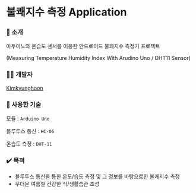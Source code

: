 # 불쾌지수 측정 Application

### :page_facing_up: 소개
아두이노와 온습도 센서를 이용한 안드로이드 불쾌지수 측정기 프로젝트

(Measuring Temperature Humidity Index With Arudino Uno / DHT11 Sensor)

### :man_technologist: 개발자
[Kimkyunghoon]("https://github.com/hoonkk")

### :space_invader: 사용한 기술
모듈 : `Arduino Uno`

블루투스 통신 : `HC-06`

온습도 측정 : `DHT-11`

### :heavy_check_mark: 목적
- 블루투스 통신을 통한 온도/습도 측정 및 그 정보를 바탕으로한 불쾌지수 측정 
- 무더운 여름철 건강한 식/생활습관 조성


